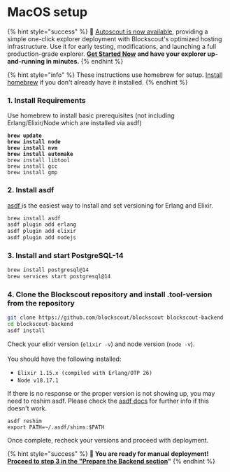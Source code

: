 # MacOS setup

{% hint style="success" %}
🚗  [Autoscout is now available](../../../using-blockscout/autoscout.md), providing a simple one-click explorer deployment with Blockscout's optimized hosting infrastructure. Use it for early testing, modifications, and launching a full production-grade explorer. [**Get Started Now**](../../../using-blockscout/autoscout.md) **and have your explorer up-and-running in minutes.**
{% endhint %}

{% hint style="info" %}
These instructions use homebrew for setup. [Install homebrew](https://docs.brew.sh/Installation) if you don't already have it installed.
{% endhint %}

### 1. Install Requirements

Use homebrew to install basic prerequisites (not including Erlang/Elixir/Node which are installed via asdf)

<pre class="language-bash"><code class="lang-bash"><strong>brew update
</strong><strong>brew install node
</strong><strong>brew install nvm
</strong><strong>brew install automake
</strong>brew install libtool
brew install gcc
brew install gmp
</code></pre>

### 2. Install asdf

[asdf ](https://asdf-vm.com/manage/plugins.html)is the easiest way to install and set versioning for Erlang and Elixir.

```bash
brew install asdf
asdf plugin add erlang
asdf plugin add elixir
asdf plugin add nodejs
```

### 3. Install and start PostgreSQL-14

```bash
brew install postgresql@14
brew services start postgresql@14
```

### 4. Clone the Blockscout repository and install .tool-version from the repository

```bash
git clone https://github.com/blockscout/blockscout blockscout-backend
cd blockscout-backend
asdf install
```

Check your elixir version (`elixir -v`) and node version (`node -v`).\
\
You should have the following installed:

* `Elixir 1.15.x (compiled with Erlang/OTP 26)`
* `Node v18.17.1`

If there is no response or the proper version is not showing up, you may need to reshim asdf. Please check the [asdf docs](https://asdf-vm.com/) for further info if this doesn't work.

```
asdf reshim  
export PATH=~/.asdf/shims:$PATH
```

Once complete, recheck your versions and proceed with deployment.

{% hint style="success" %}
**🎉 You are ready for manual deployment!** [**Proceed to step 3 in the "Prepare the Backend section**](./#1.-prepare-the-backend)**"**
{% endhint %}
